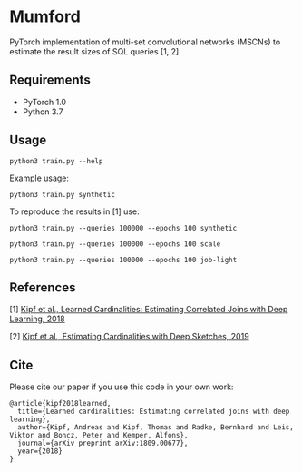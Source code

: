 Mumford 
====

PyTorch implementation of multi-set convolutional networks (MSCNs) to estimate the result sizes of SQL queries [1, 2].

## Requirements

  * PyTorch 1.0
  * Python 3.7

## Usage

```python3 train.py --help```

Example usage:

```python3 train.py synthetic```

To reproduce the results in [1] use:

```python3 train.py --queries 100000 --epochs 100 synthetic```

```python3 train.py --queries 100000 --epochs 100 scale```

```python3 train.py --queries 100000 --epochs 100 job-light```

## References

[1] [Kipf et al., Learned Cardinalities: Estimating Correlated Joins with Deep Learning, 2018](https://arxiv.org/abs/1809.00677)

[2] [Kipf et al., Estimating Cardinalities with Deep Sketches, 2019](https://arxiv.org/abs/1904.08223)

## Cite

Please cite our paper if you use this code in your own work:

```
@article{kipf2018learned,
  title={Learned cardinalities: Estimating correlated joins with deep learning},
  author={Kipf, Andreas and Kipf, Thomas and Radke, Bernhard and Leis, Viktor and Boncz, Peter and Kemper, Alfons},
  journal={arXiv preprint arXiv:1809.00677},
  year={2018}
}
```
